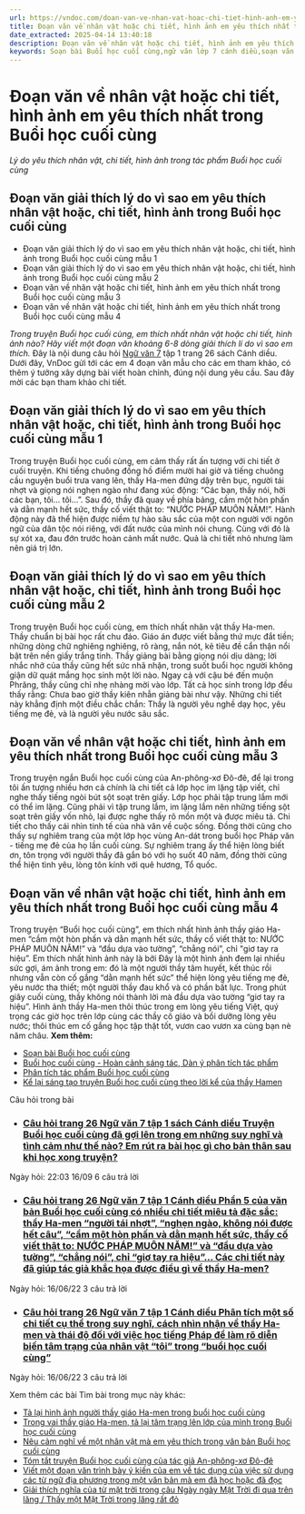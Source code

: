 ```yaml
---
url: https://vndoc.com/doan-van-ve-nhan-vat-hoac-chi-tiet-hinh-anh-em-yeu-thich-nhat-trong-buoi-hoc-cuoi-cung-272989
title: Đoạn văn về nhân vật hoặc chi tiết, hình ảnh em yêu thích nhất trong Buổi học cuối cùng - Lý do yêu thích nhân vật, chi tiết, hình ảnh trong tác phẩm Buổi học cuối cùng - VnDoc.com
date_extracted: 2025-04-14 13:40:18
description: Đoạn văn về nhân vật hoặc chi tiết, hình ảnh em yêu thích nhất trong Buổi học cuối cùng gồm 3 đoạn văn mẫu cho các em tham khảo.
keywords: Soạn bài Buổi học cuối cùng,ngữ văn lớp 7 cánh diều,soạn văn 7,soạn văn 7 cánh diều,Buổi học cuối cùng cánh diều,soạn Buổi học cuối cùng,Buổi học cuối cùng,soạn văn Buổi học cuối cùng,Buổi học cuối cùng Ngữ văn 7,Buổi học cuối cùng lớp 7,nhân vật yêu thích trong buổi học cuối cùng,chi tiết yêu thích trong buổi học cuối cùng
---
```


# Đoạn văn về nhân vật hoặc chi tiết, hình ảnh em yêu thích nhất trong Buổi học cuối cùng
 _Lý do yêu thích nhân vật, chi tiết, hình ảnh trong tác phẩm Buổi học cuối cùng_
## Đoạn văn giải thích lý do vì sao em yêu thích nhân vật hoặc, chi tiết, hình ảnh trong Buổi học cuối cùng
  * Đoạn văn giải thích lý do vì sao em yêu thích nhân vật hoặc, chi tiết, hình ảnh trong Buổi học cuối cùng mẫu 1
  * Đoạn văn giải thích lý do vì sao em yêu thích nhân vật hoặc, chi tiết, hình ảnh trong Buổi học cuối cùng mẫu 2
  * Đoạn văn về nhân vật hoặc chi tiết, hình ảnh em yêu thích nhất trong Buổi học cuối cùng mẫu 3
  * Đoạn văn về nhân vật hoặc chi tiết, hình ảnh em yêu thích nhất trong Buổi học cuối cùng mẫu 4

 _Trong truyện Buổi học cuối cùng, em thích nhất nhân vật hoặc chi tiết, hình ảnh nào? Hãy viết một đoạn văn khoảng 6-8 dòng giải thích lí do vì sao em thích._ Đây là nội dung câu hỏi [Ngữ văn 7](<https://vndoc.com/ngu-van-7-tap-1-cd>) tập 1 trang 26 sách Cánh diều. Dưới đây, VnDoc gửi tới các em 4 đoạn văn mẫu cho các em tham khảo, có thêm ý tưởng xây dựng bài viết hoàn chỉnh, đúng nội dung yêu cầu. Sau đây mời các bạn tham khảo chi tiết.
## Đoạn văn giải thích lý do vì sao em yêu thích nhân vật hoặc, chi tiết, hình ảnh trong Buổi học cuối cùng mẫu 1
Trong truyện Buổi học cuối cùng, em cảm thấy rất ấn tượng với chi tiết ở cuối truyện. Khi tiếng chuông đồng hồ điểm mười hai giờ và tiếng chuông cầu nguyện buổi trưa vang lên, thầy Ha-men đứng dậy trên bục, người tái nhợt và giọng nói nghẹn ngào như đang xúc động: “Các bạn, thầy nói, hỡi các bạn, tôi… tôi…”. Sau đó, thầy đã quay về phía bảng, cầm một hòn phấn và dằn mạnh hết sức, thầy cố viết thật to: “NƯỚC PHÁP MUÔN NĂM\!”. Hành động này đã thể hiện được niềm tự hào sâu sắc của một con người với ngôn ngữ của dân tộc nói riêng, với đất nước của mình nói chung. Cùng với đó là sự xót xa, đau đớn trước hoàn cảnh mất nước. Quả là chi tiết nhỏ nhưng làm nên giá trị lớn.
## Đoạn văn giải thích lý do vì sao em yêu thích nhân vật hoặc, chi tiết, hình ảnh trong Buổi học cuối cùng mẫu 2
Trong truyện Buổi học cuối cùng, em thích nhất nhân vật thầy Ha-men. Thầy chuẩn bị bài học rất chu đáo. Giáo án được viết bằng thứ mực đắt tiền; những dòng chữ nghiêng nghiêng, rõ ràng, nắn nót, kẻ tiêu đề cẩn thận nổi bật trên nền giấy trắng tinh. Thầy giảng bài bằng giọng nói dịu dàng; lời nhắc nhở của thầy cũng hết sức nhã nhặn, trong suốt buổi học người không giận dữ quát mắng học sinh một lời nào. Ngay cả với cậu bé đến muộn Phrăng, thầy cũng chỉ nhẹ nhàng mời vào lớp. Tất cả học sinh trong lớp đều thấy rằng: Chưa bao giờ thầy kiên nhẫn giảng bài như vậy. Những chi tiết này khẳng định một điều chắc chắn: Thầy là người yêu nghề dạy học, yêu tiếng mẹ đẻ, và là người yêu nước sâu sắc.
## Đoạn văn về nhân vật hoặc chi tiết, hình ảnh em yêu thích nhất trong Buổi học cuối cùng mẫu 3
Trong truyện ngắn Buổi học cuối cùng của An-phông-xơ Đô-đê, để lại trong tôi ấn tượng nhiều hơn cả chính là chi tiết cả lớp học im lặng tập viết, chỉ nghe thấy tiếng ngòi bút sột soạt trên giấy. Lớp học phải tập trung lắm mới có thể im lặng. Cũng phải vì tập trung lắm, im lặng lắm nên những tiếng sột soạt trên giấy vốn nhỏ, lại được nghe thấy rõ mồn một và được miêu tả. Chi tiết cho thấy cái nhìn tinh tế của nhà văn về cuộc sống. Đồng thời cũng cho thấy sự nghiêm trang của một lớp học vùng An-dát trong buổi học Pháp văn - tiếng mẹ đẻ của họ lần cuối cùng. Sự nghiêm trang ấy thể hiện lòng biết ơn, tôn trọng với người thầy đã gắn bó với họ suốt 40 năm, đồng thời cũng thể hiện tình yêu, lòng tôn kính với quê hương, Tổ quốc.
## Đoạn văn về nhân vật hoặc chi tiết, hình ảnh em yêu thích nhất trong Buổi học cuối cùng mẫu 4
Trong truyện “Buổi học cuối cùng”, em thích nhất hình ảnh thầy giáo Ha-men “cầm một hòn phấn và dằn mạnh hết sức, thầy cố viết thật to: NƯỚC PHÁP MUÔN NĂM\!” và “đầu dựa vào tường”, “chẳng nói”, chỉ "giơ tay ra hiệu”. Em thích nhất hình ảnh này là bởi Đây là một hình ảnh đem lại nhiều sức gợi, ám ảnh trong em: đó là một người thầy tâm huyết, kết thúc rồi nhưng vẫn còn cố gắng “dằn mạnh hết sức” thể hiện lòng yêu tiếng mẹ đẻ, yêu nước tha thiết; một người thầy đau khổ và có phần bất lực. Trong phút giây cuối cùng, thầy không nói thành lời mà đầu dựa vào tường “giơ tay ra hiệu”. Hình ảnh thầy Ha-men thôi thúc trong em lòng yêu tiếng Việt, quý trọng các giờ học trên lớp cùng các thầy cô giáo và bồi dưỡng lòng yêu nước; thôi thúc em cố gắng học tập thật tốt, vươn cao vươn xa cùng bạn nè năm châu.
**Xem thêm:**
  * [Soạn bài Buổi học cuối cùng](<https://vndoc.com/soan-bai-buoi-hoc-cuoi-cung-canh-dieu-267914>)
  * [Buổi học cuối cùng - Hoàn cảnh sáng tác, Dàn ý phân tích tác phẩm](<https://vndoc.com/buoi-hoc-cuoi-cung-hoan-canh-sang-tac-dan-y-phan-tich-tac-pham-175434>)
  * [Phân tích tác phẩm Buổi học cuối cùng](<https://vndoc.com/phan-tich-tac-pham-buoi-hoc-cuoi-cung-175076>)
  * [Kể lại sáng tạo truyện Buổi học cuối cùng theo lời kể của thầy Hamen](<https://vndoc.com/ke-lai-sang-tao-truyen-buoi-hoc-cuoi-cung-theo-loi-ke-cua-thay-hamen-174965>)

Câu hỏi trong bài
  * ### [ Câu hỏi trang 26 Ngữ văn 7 tập 1 sách Cánh diều Truyện Buổi học cuối cùng đã gợi lên trong em những suy nghĩ và tình cảm như thế nào? Em rút ra bài học gì cho bản thân sau khi học xong truyện? ](</truyen-buoi-hoc-cuoi-cung-da-goi-len-trong-em-nhung-suy-nghi-va-tinh-cam-nhu-the-nao-em-rut-ra-bai-hoc-gi-cho-ban-than-sau-khi-hoc-xong-truyen-268248> "Truyện Buổi học cuối cùng đã gợi lên trong em những suy nghĩ và tình cảm như thế nào? Em rút ra bài học gì cho bản thân sau khi học xong truyện?")
Ngày hỏi: 22:03 16/09  6 câu trả lời 
  * ### [ Câu hỏi trang 26 Ngữ văn 7 tập 1 Cánh diều Phần 5 của văn bản Buổi học cuối cùng có nhiều chi tiết miêu tả đặc sắc: thầy Ha-men “người tái nhợt”, “nghẹn ngào, không nói được hết câu”, “cầm một hòn phấn và dằn mạnh hết sức, thầy cố viết thật to: NƯỚC PHÁP MUÔN NĂM\!” và “đầu dựa vào tường”, “chẳng nói”, chỉ “giơ tay ra hiệu”... Các chi tiết này đã giúp tác giả khắc họa được điều gì về thầy Ha-men? ](</cac-chi-tiet-nay-da-giup-tac-gia-khac-hoa-duoc-dieu-gi-ve-thay-ha-men-268242> "Các chi tiết này đã giúp tác giả khắc họa được điều gì về thầy Ha-men?")
Ngày hỏi: 16/06/22  3 câu trả lời 
  * ### [ Câu hỏi trang 26 Ngữ văn 7 tập 1 Cánh diều Phân tích một số chi tiết cụ thể trong suy nghĩ, cách nhìn nhận về thầy Ha-men và thái độ đối với việc học tiếng Pháp để làm rõ diễn biến tâm trạng của nhân vật “tôi” trong “buổi học cuối cùng” ](</phan-tich-mot-so-chi-tiet-cu-the-trong-suy-nghi-cach-nhin-nhan-ve-thay-ha-men-va-thai-do-doi-voi-viec-hoc-tieng-phap-de-lam-ro-dien-bien-tam-trang-cua-nhan-vat-toi-268240> "Phân tích một số chi tiết cụ thể trong suy nghĩ, cách nhìn nhận về thầy Ha-men và thái độ đối với việc học tiếng Pháp để làm rõ diễn biến tâm trạng của nhân vật “tôi”")
Ngày hỏi: 16/06/22  3 câu trả lời 

Xem thêm các bài Tìm bài trong mục này khác:
  * [Tả lại hình ảnh người thầy giáo Ha-men trong buổi học cuối cùng](</ta-lai-hinh-anh-nguoi-thay-giao-ha-men-trong-buoi-hoc-cuoi-cung-164690>)
  * [Trong vai thầy giáo Ha-men, tả lại tâm trạng lên lớp của mình trong Buổi học cuối cùng](</trong-vai-thay-giao-ha-men-ta-lai-tam-trang-len-lop-cua-minh-trong-buoi-hoc-cuoi-cung-174980>)
  * [Nêu cảm nghĩ về một nhân vật mà em yêu thích trong văn bản Buổi học cuối cùng](</neu-cam-nghi-ve-mot-nhan-vat-ma-em-yeu-thich-trong-van-ban-buoi-hoc-cuoi-cung-328592>)
  * [Tóm tắt truyện Buổi học cuối cùng của tác giả An-phông-xơ Đô-đê](</tom-tat-truyen-buoi-hoc-cuoi-cung-cua-tac-gia-an-phong-xo-do-de-119778>)
  * [Viết một đoạn văn trình bày ý kiến của em về tác dụng của việc sử dụng các từ ngữ địa phương trong một văn bản mà em đã học hoặc đã đọc](</viet-mot-doan-van-trinh-bay-y-kien-cua-em-ve-tac-dung-cua-viec-su-dung-cac-tu-ngu-dia-phuong-trong-mot-van-ban-ma-em-da-hoc-hoac-da-doc-273003>)
  * [Giải thích nghĩa của từ mặt trời trong câu Ngày ngày Mặt Trời đi qua trên lăng / Thấy một Mặt Trời trong lăng rất đỏ](</giai-thich-nghia-cua-tu-mat-troi-trong-cau-ngay-ngay-mat-troi-di-qua-tren-lang-thay-mot-mat-troi-trong-lang-rat-do-281209>)

